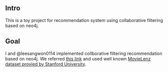 ## Intro

This is a toy project for recommendation system using collaborative filtering based on neo4j.

## Goal

I and @leesangwon0114 implemented collborative filtering recommendation based on neo4j. We referred [this link](https://www.kernix.com/blog/an-efficient-recommender-system-based-on-graph-database_p9) and used well known [MovieLenz dataset provied by Stanford University](https://snap.stanford.edu/data/movies.txt.gz).
